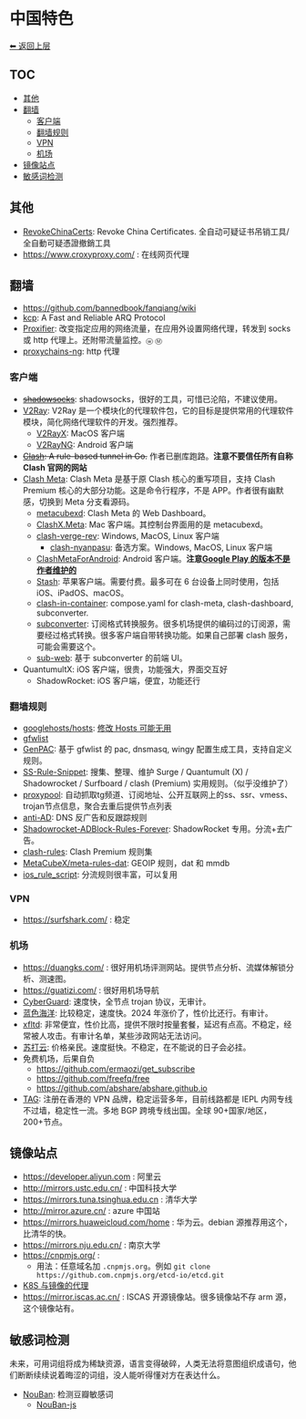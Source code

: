 # 中国特色

[⬅︎ 返回上层](../#中国特色)

## TOC

<!-- MarkdownTOC GFM -->

- [其他](#其他)
- [翻墙](#翻墙)
    - [客户端](#客户端)
    - [翻墙规则](#翻墙规则)
    - [VPN](#vpn)
    - [机场](#机场)
- [镜像站点](#镜像站点)
- [敏感词检测](#敏感词检测)

<!-- /MarkdownTOC -->

## 其他

- [RevokeChinaCerts](https://github.com/chengr28/RevokeChinaCerts): Revoke China Certificates.  全自动可疑证书吊销工具/全自動可疑憑證撤銷工具
- https://www.croxyproxy.com/ : 在线网页代理

## 翻墙

- https://github.com/bannedbook/fanqiang/wiki
- [kcp](https://github.com/skywind3000/kcp):  A Fast and Reliable ARQ Protocol
- [Proxifier](https://www.proxifier.com/): 改变指定应用的网络流量，在应用外设置网络代理，转发到 socks 或 http 代理上。还附带流量监控。`ⓦ` `Ⓜ`
- [proxychains-ng](https://github.com/rofl0r/proxychains-ng): http 代理

### 客户端

- ~~[shadowsocks](https://github.com/shadowsocks/shadowsocks)~~: shadowsocks，很好的工具，可惜已沦陷，不建议使用。
- [V2Ray](https://github.com/v2ray/v2ray-core): V2Ray 是一个模块化的代理软件包，它的目标是提供常用的代理软件模块，简化网络代理软件的开发。强烈推荐。
  - [V2RayX](https://github.com/Cenmrev/V2RayX): MacOS 客户端
  - [V2RayNG](https://github.com/2dust/v2rayNG): Android 客户端
- ~~[Clash](https://github.com/Dreamacro/clash): A rule-based tunnel in Go.~~ 作者已删库跑路。**注意不要信任所有自称 Clash 官网的网站**
- [Clash Meta](https://github.com/MetaCubeX/mihomo): Clash Meta 是基于原 Clash 核心的重写项目，支持 Clash Premium 核心的大部分功能。这是命令行程序，不是 APP。作者很有幽默感，切换到 Meta 分支看源码。
  - [metacubexd](https://github.com/MetaCubeX/metacubexd): Clash Meta 的 Web Dashboard。
  - [ClashX.Meta](https://github.com/MetaCubeX/ClashX.Meta/tree/meta): Mac 客户端。其控制台界面用的是 metacubexd。
  - [clash-verge-rev](https://github.com/clash-verge-rev/clash-verge-rev): Windows, MacOS, Linux 客户端
    - [clash-nyanpasu](https://github.com/LibNyanpasu/clash-nyanpasu): 备选方案。Windows, MacOS, Linux 客户端
  - [ClashMetaForAndroid](https://github.com/MetaCubeX/ClashMetaForAndroid): Android 客户端。**注意[Google Play 的版本不是作者维护的](https://github.com/MetaCubeX/ClashMetaForAndroid/discussions/201)**
  - [Stash](https://stash.wiki/): 苹果客户端。需要付费。最多可在 6 台设备上同时使用，包括 iOS、iPadOS、macOS。
  - [clash-in-container](https://github.com/adoyle-h/clash-in-container): compose.yaml for clash-meta, clash-dashboard, subconverter.
  - [subconverter](https://github.com/tindy2013/subconverter): 订阅格式转换服务。很多机场提供的编码过的订阅源，需要经过格式转换。很多客户端自带转换功能。如果自己部署 clash 服务，可能会需要这个。
  - [sub-web](https://github.com/CareyWang/sub-web): 基于 subconverter 的前端 UI。
- QuantumultX: iOS 客户端，很贵，功能强大，界面交互好
  - ShadowRocket: iOS 客户端，便宜，功能还行

### 翻墙规则

- [googlehosts/hosts](https://github.com/googlehosts/hosts): [修改 Hosts 可能无用](https://github.com/googlehosts/hosts/wiki/%E5%B8%B8%E8%A7%81%E9%97%AE%E9%A2%98#%E8%BF%99%E4%B8%AAhosts%E4%B8%80%E7%82%B9%E7%94%A8%E9%83%BD%E6%B2%A1%E6%9C%89%E5%8D%8A%E5%81%9C%E6%9B%B4%E6%98%AF%E4%BB%80%E4%B9%88%E6%84%8F%E6%80%9D)
- [gfwlist](https://github.com/gfwlist/gfwlist)
- [GenPAC](https://github.com/JinnLynn/genpac): 基于 gfwlist 的 pac, dnsmasq, wingy 配置生成工具，支持自定义规则。
- [SS-Rule-Snippet](https://github.com/Hackl0us/SS-Rule-Snippet): 搜集、整理、维护 Surge / Quantumult (X) / Shadowrocket / Surfboard / clash (Premium) 实用规则。（似乎没维护了）
- [proxypool](https://github.com/zu1k/proxypool): 自动抓取tg频道、订阅地址、公开互联网上的ss、ssr、vmess、trojan节点信息，聚合去重后提供节点列表
- [anti-AD](https://github.com/privacy-protection-tools/anti-AD): DNS 反广告和反跟踪规则
- [Shadowrocket-ADBlock-Rules-Forever](https://github.com/Johnshall/Shadowrocket-ADBlock-Rules-Forever): ShadowRocket 专用。分流+去广告。
- [clash-rules](https://github.com/Loyalsoldier/clash-rules): Clash Premium 规则集
- [MetaCubeX/meta-rules-dat](https://github.com/MetaCubeX/meta-rules-dat): GEOIP 规则，dat 和 mmdb
- [ios_rule_script](https://github.com/blackmatrix7/ios_rule_script): 分流规则很丰富，可以复用

### VPN

- https://surfshark.com/ : 稳定

### 机场

- https://duangks.com/ : 很好用机场评测网站。提供节点分析、流媒体解锁分析、测速图。
- https://guatizi.com/ : 很好用机场导航
- [CyberGuard](https://www.cyberguard.best/#/register?code=Z0C5SDfY): 速度快，全节点 trojan 协议，无审计。
- [蓝色海洋](https://sB181Z.allblueaff.com/FHFD7uaF): 比较稳定，速度快。2024 年涨价了，性价比还行。有审计。
- [xfltd](https://xfltd.org/#/register?code=y8yKhElL): 非常便宜，性价比高，提供不限时按量套餐，延迟有点高。不稳定，经常被人攻击。有审计名单，某些涉政网站无法访问。
- [苏打云](https://v2.suda.moe/): 价格亲民。速度挺快。不稳定，在不能说的日子会必挂。
- 免费机场，后果自负
  - https://github.com/ermaozi/get_subscribe
  - https://github.com/freefq/free
  - https://github.com/abshare/abshare.github.io
- [TAG](https://github.com/winston779/tagInternet): 注册在香港的 VPN 品牌，稳定运营多年，目前线路都是 IEPL 内网专线不过墙，稳定性一流。多地 BGP 跨境专线出国。全球 90+国家/地区，200+节点。

## 镜像站点

- https://developer.aliyun.com : 阿里云
- http://mirrors.ustc.edu.cn/ : 中国科技大学
- https://mirrors.tuna.tsinghua.edu.cn : 清华大学
- http://mirror.azure.cn/ : azure 中国站
- https://mirrors.huaweicloud.com/home : 华为云。debian 源推荐用这个，比清华的快。
- https://mirrors.nju.edu.cn/ : 南京大学
- https://cnpmjs.org/ :
  - 用法：任意域名加 `.cnpmjs.org`。例如 `git clone https://github.com.cnpmjs.org/etcd-io/etcd.git`
- [K8S 与镜像的代理](./k8s.md#镜像与代理)
- https://mirror.iscas.ac.cn/ : ISCAS 开源镜像站。很多镜像站不存 arm 源，这个镜像站有。

## 敏感词检测

未来，可用词组将成为稀缺资源，语言变得破碎，人类无法将意图组织成语句，他们断断续续说着晦涩的词组，没人能听得懂对方在表达什么。

- [NouBan](https://drrouen.github.io/tools/NouBan/): 检测豆瓣敏感词
  - [NouBan-js](https://github.com/drrouen/NouBan-js)
